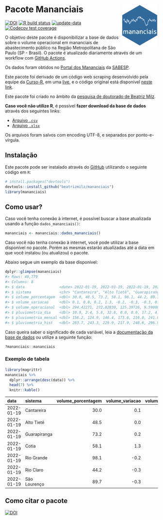 
<!-- README.md is generated from README.Rmd. Please edit that file -->

# Pacote Mananciais <img src="man/figures/hexlogo.png" align="right" width = "120px"/>

<!-- badges: start -->

[![DOI](https://zenodo.org/badge/DOI/10.5281/zenodo.4733056.svg)](https://doi.org/10.5281/zenodo.4733056)
[![R build
status](https://github.com/beatrizmilz/mananciais/workflows/R-CMD-check/badge.svg)](https://github.com/beatrizmilz/mananciais/actions)
[![update-data](https://github.com/beatrizmilz/mananciais/actions/workflows/2-update_data.yaml/badge.svg)](https://github.com/beatrizmilz/mananciais/actions/workflows/2-update_data.yaml)
[![Codecov test
coverage](https://codecov.io/gh/beatrizmilz/mananciais/branch/master/graph/badge.svg)](https://codecov.io/gh/beatrizmilz/mananciais?branch=master)
<!-- badges: end -->

O objetivo deste pacote é disponibilizar a base de dados sobre o volume
operacional em mananciais de abastecimento público na Região
Metropolitana de São Paulo (SP - Brasil). O pacote é atualizado
diariamente através de um workflow com [GitHub
Actions](https://github.com/beatrizmilz/mananciais/actions).

Os dados foram obtidos no [Portal dos
Mananciais](http://mananciais.sabesp.com.br/Situacao) da
[SABESP](http://site.sabesp.com.br/site/Default.aspx).

Este pacote foi derivado de um código web scraping desenvolvido pela
equipe da [Curso-R](https://www.curso-r.com/), em uma
[live](https://youtu.be/jvZIxrMmOcQ), e o código original está
disponível [neste
link](https://github.com/curso-r/lives/blob/master/drafts/20200730_scraper_sabesp.R).

Este pacote foi criado no âmbito da [pesquisa de doutorado de Beatriz
Milz](https://beatrizmilz.github.io/tese/).

**Caso você não utilize R**, é possível **fazer download da base de
dados** através dos seguintes links:

  - [Arquivo
    `.csv`](https://github.com/beatrizmilz/mananciais/raw/master/inst/extdata/mananciais.csv)
  - [Arquivo
    `.xlsx`](https://github.com/beatrizmilz/mananciais/blob/master/inst/extdata/mananciais.xlsx?raw=true)

Os arquivos foram salvos com encoding UTF-8, e separados por
ponto-e-vírgula.

## Instalação

Este pacote pode ser instalado através do [GitHub](https://github.com/)
utilizando o seguinte código em `R`:

``` r
# install.packages("devtools")
devtools::install_github("beatrizmilz/mananciais")
library(mananciais)
```

## Como usar?

Caso você tenha conexão à internet, é possível buscar a base atualizada
usando a função `dados_mananciais()`:

``` r
mananciais <- mananciais::dados_mananciais() 
```

Caso você não tenha conexão à internet, você pode utilizar a base
disponível no pacote. Porém as mesmas estarão atualizadas até a data em
que você instalou (ou atualizou) o pacote.

Abaixo segue um exemplo da base disponível:

``` r
dplyr::glimpse(mananciais)
#> Rows: 49,779
#> Columns: 8
#> $ data                <date> 2022-01-19, 2022-01-19, 2022-01-19, 2022-01-19, 2…
#> $ sistema             <chr> "Cantareira", "Alto Tietê", "Guarapiranga", "Cotia…
#> $ volume_porcentagem  <dbl> 30.0, 48.5, 73.2, 58.1, 98.1, 44.2, 89.7, 29.9, 48…
#> $ volume_variacao     <dbl> 0.1, 0.0, 0.2, 1.3, -0.2, -0.3, -0.3, 0.2, 0.2, 0.…
#> $ volume_operacional  <dbl> 294.42271, 272.02830, 125.39726, 9.59008, 110.0956…
#> $ pluviometria_dia    <dbl> 10.9, 2.4, 5.8, 32.8, 0.0, 0.0, 17.2, 4.8, 1.6, 0.…
#> $ pluviometria_mensal <dbl> 156.2, 124.9, 146.4, 173.6, 216.0, 241.0, 246.2, 1…
#> $ pluviometria_hist   <dbl> 263.7, 243.3, 229.9, 217.9, 248.6, 296.9, 273.1, 2…
```

Caso queira saber o significado de cada variável, leia a [documentação
da base de
dados](https://beatrizmilz.github.io/mananciais/reference/mananciais.html)
ou utilize a seguinte função:

``` r
?mananciais::mananciais
```

### Exemplo de tabela

``` r
library(magrittr)
mananciais %>% 
  dplyr::arrange(desc(data)) %>% 
  head(7) %>%
  knitr::kable()
```

| data       | sistema      | volume\_porcentagem | volume\_variacao | volume\_operacional | pluviometria\_dia | pluviometria\_mensal | pluviometria\_hist |
| :--------- | :----------- | ------------------: | ---------------: | ------------------: | ----------------: | -------------------: | -----------------: |
| 2022-01-19 | Cantareira   |                30.0 |              0.1 |           294.42271 |              10.9 |                156.2 |              263.7 |
| 2022-01-19 | Alto Tietê   |                48.5 |              0.0 |           272.02830 |               2.4 |                124.9 |              243.3 |
| 2022-01-19 | Guarapiranga |                73.2 |              0.2 |           125.39726 |               5.8 |                146.4 |              229.9 |
| 2022-01-19 | Cotia        |                58.1 |              1.3 |             9.59008 |              32.8 |                173.6 |              217.9 |
| 2022-01-19 | Rio Grande   |                98.1 |            \-0.2 |           110.09562 |               0.0 |                216.0 |              248.6 |
| 2022-01-19 | Rio Claro    |                44.2 |            \-0.3 |             6.04736 |               0.0 |                241.0 |              296.9 |
| 2022-01-19 | São Lourenço |                89.7 |            \-0.3 |            79.65757 |              17.2 |                246.2 |              273.1 |

## Como citar o pacote

[![DOI](https://zenodo.org/badge/DOI/10.5281/zenodo.4733056.svg)](https://doi.org/10.5281/zenodo.4733056)

